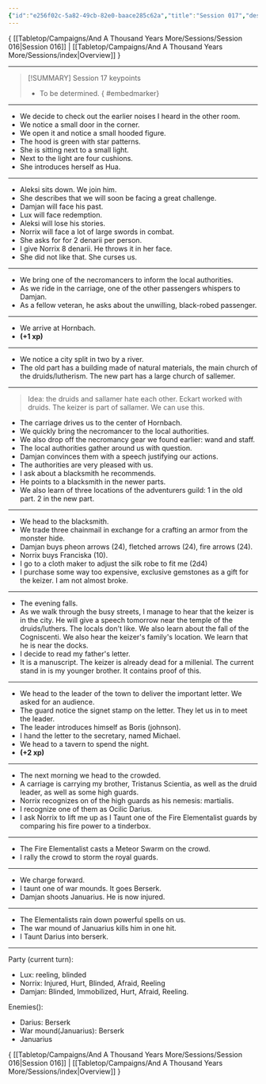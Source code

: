 ```yaml
---
{"id":"e256f02c-5a82-49cb-82e0-baace285c62a","title":"Session 017","description":"Session 17","publish":true,"date_created":"Friday, April 5th 2024, 12:00:20 am","date_modified":"Friday, April 26th 2024, 11:23:02 pm","editing_lock":false,"live_preview":true,"cssclasses":["mado-heading"],"PassFrontmatter":true}
---
```



{ [[Tabletop/Campaigns/And A Thousand Years More/Sessions/Session 016\|Session 016]] | [[Tabletop/Campaigns/And A Thousand Years More/Sessions/index\|Overview]] }

---

> [!SUMMARY] Session 17 keypoints
> - To be determined.
{ #embedmarker}


---

- We decide to check out the earlier noises I heard in the other room.
- We notice a small door in the corner.
- We open it and notice a small hooded figure.
- The hood is green with star patterns.
- She is sitting next to a small light.
- Next to the light are four cushions.
- She introduces herself as Hua.

---

- Aleksi sits down. We join him.
- She describes that we will soon be facing a great challenge.
- Damjan will face his past.
- Lux will face redemption.
- Aleksi will lose his stories.
- Norrix will face a lot of large swords in combat.
- She asks for for 2 denarii per person.
- I give Norrix 8 denarii. He throws it in her face.
- She did not like that. She curses us.

---

- We bring one of the necromancers to inform the local authorities.
- As we ride in the carriage, one of the other passengers whispers to Damjan.
- As a fellow veteran, he asks about the unwilling, black-robed passenger.

---

- We arrive at Hornbach.
- **(+1 xp)**

---

- We notice a city split in two by a river.
- The old part has a building made of natural materials, the main church of the druids/lutherism. The new part has a large church of sallemer.

---

> Idea: the druids and sallamer hate each other. Eckart worked with druids. The keizer is part of sallamer. We can use this.

- The carriage drives us to the center of Hornbach.
- We quickly bring the necromancer to the local authorities.
- We also drop off the necromancy gear we found earlier: wand and staff.
- The local authorities gather around us with question.
- Damjan convinces them with a speech justifying our actions.
- The authorities are very pleased with us.
- I ask about a blacksmith he recommends.
- He points to a blacksmith in the newer parts.
- We also learn of three locations of the adventurers guild: 1 in the old part. 2 in the new part.

---

- We head to the blacksmith.
- We trade three chainmail in exchange for a crafting an armor from the monster hide.
- Damjan buys pheon arrows (24), fletched arrows (24), fire arrows (24).
- Norrix buys Franciska (10).
- I go to a cloth maker to adjust the silk robe to fit me (2d4)
- I purchase some way too expensive, exclusive gemstones as a gift for the keizer. I am not almost broke.

---

- The evening falls.
- As we walk through the busy streets, I manage to hear that the keizer is in the city. He will give a speech tomorrow near the temple of the druids/luthers. The locals don't like. We also learn about the fall of the Cogniscenti. We also hear the keizer's family's location. We learn that he is near the docks.
- I decide to read my father's letter.
- It is a manuscript. The keizer is already dead for a millenial. The current stand in is my younger brother. It contains proof of this.

---

- We head to the leader of the town to deliver the important letter. We asked for an audience.
- The guard notice the signet stamp on the letter. They let us in to meet the leader.
- The leader introduces himself as Boris (johnson).
- I hand the letter to the secretary, named Michael.
- We head to a tavern to spend the night.
- **(+2 xp)**

---

- The next morning we head to the crowded.
- A carriage is carrying my brother, Tristanus Scientia, as well as the druid leader, as well as some high guards.
- Norrix recognizes on of the high guards as his nemesis: martialis.
- I recognize one of them as Ocilic Darius.
- I ask Norrix to lift me up as I Taunt one of the Fire Elementalist guards by comparing his fire power to a tinderbox.

---

- The Fire Elementalist casts a Meteor Swarm on the crowd.
- I rally the crowd to storm the royal guards.

---

- We charge forward.
- I taunt one of war mounds. It goes Berserk.
- Damjan shoots Januarius. He is now injured.

---

- The Elementalists rain down powerful spells on us.
- The war mound of Januarius kills him in one hit.
- I Taunt Darius into berserk.

---

Party (current turn):

- Lux: reeling, blinded
- Norrix: Injured, Hurt, Blinded, Afraid, Reeling
- Damjan: Blinded, Immobilized, Hurt, Afraid, Reeling.

Enemies():

- Darius: Berserk
- War mound(Januarius): Berserk
- Januarius

{ [[Tabletop/Campaigns/And A Thousand Years More/Sessions/Session 016\|Session 016]] | [[Tabletop/Campaigns/And A Thousand Years More/Sessions/index\|Overview]] }
